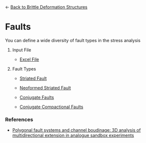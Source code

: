 ← [Back to Brittle Deformation Structures](./brittleDeformation.md)

# Faults

You can define a wide diversity of fault types in the stress analysis

1. Input File

    - [Excel File](./inputFiles/excelFile.md)


2. Fault Types

    - [Striated Fault](./structures/striatedFault.md)

    - [Neoformed Striated Fault](./structures/neoformedStriatedFault.md)

    - [Conjugate Faults](./structures/conjugateFaults.md)

    - [Conjugate Compactional Faults](./structures/conjugateCompactionalFaults.md)


### References
- [Polygonal fault systems and channel boudinage: 3D analysis of multidirectional extension in analogue sandbox experiments](https://www.researchgate.net/publication/229182350_Polygonal_fault_systems_and_channel_boudinage_3D_analysis_of_multidirectional_extension_in_analogue_sandbox_experiments)
